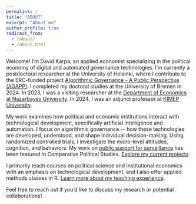 ```yaml
---
permalink: /
title: "ABOUT"
excerpt: "About me"
author_profile: true
redirect_from: 
  - /about/
  - /about.html
---
```

Welcome! 
I’m David Karpa, an applied economist specializing in the political economy of digital and automated governance technologies. 
I’m currently a postdoctoral researcher at the University of Helsinki, where I contribute to the ERC-funded project <a href="https://www.helsinki.fi/en/projects/algorithmic-governance">Algorithmic Governance - A Public Perspective (AGAPP)</a>. 
I completed my doctoral studies at the University of Bremen in 2024. In 2023, I was a visiting researcher at the <a href="https://ssh.nu.edu.kz/economics_about">Department of Economics at Nazarbayev University</a>. In 2024, I was an adjunct professor at <a href="https://www.kimep.kz/college-of-social-sciences/kz/">KIMEP University</a>.

My work examines how political and economic institutions interact with technological development, specifically artificial intelligence and automation. 
I focus on algorithmic governance -- how these technologies are developed, understood, and shape individual decision-making. 
Using randomized controlled trials, I investigate the micro-level attitudes, cognition, and behaviors.
My work on <a href="https://journals.sagepub.com/doi/10.1177/00104140241290208">public support for surveillance</a> has been featured in Comparative Political Studies.
<a href="https://dkarpa.github.io/projects/">Explore my current projects</a>.

I primarily teach courses on political science and institutional economics with an emphasis on technological development, and I also offer applied methods classes in R.
<a href="https://dkarpa.github.io/teaching/">Learn more about my teaching experience</a>.

Feel free to reach out if you’d like to discuss my research or potential collaborations!





